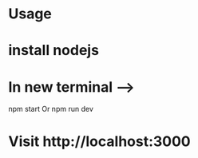 # Usage
install nodejs
=====================
# In new terminal --> 

 npm start
 Or
 npm run dev 
# Visit http://localhost:3000
